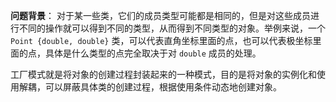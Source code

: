 **问题背景**： 对于某一些类，它们的成员类型可能都是相同的，但是对这些成员进行不同的操作就可以得到不同的类型，从而得到不同类型的对象。举例来说，一个 `Point {double, double}` 类，可以代表直角坐标里面的点，也可以代表极坐标里面的点，具体是什么类型的点完全取决于对 `double` 成员的处理。

工厂模式就是将对象的创建过程封装起来的一种模式，目的是将对象的实例化和使用解耦，可以屏蔽具体类的创建过程，根据使用条件动态地创建对象。